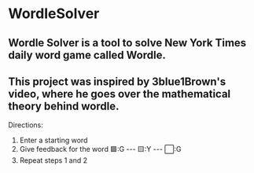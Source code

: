 # WordleSolver
Wordle Solver is a tool to solve New York Times daily word game called Wordle.
------------------------------------------------------------------------------------
This project was inspired by 3blue1Brown's video, where he goes over the mathematical theory behind wordle.
-------------------------------------------------------------------------------------------------------------------
Directions:
1. Enter a starting word
2. Give feedback for the word
🟩:G --- 🟨:Y --- ⬜️:G
3. Repeat steps 1 and 2
